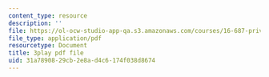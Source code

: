 ```yaml
---
content_type: resource
description: ''
file: https://ol-ocw-studio-app-qa.s3.amazonaws.com/courses/16-687-private-pilot-ground-school-january-iap-2019/31a7890829cb2e8ad4c6174f038d8674_6oZL2c3tgps.pdf
file_type: application/pdf
resourcetype: Document
title: 3play pdf file
uid: 31a78908-29cb-2e8a-d4c6-174f038d8674
---
```

